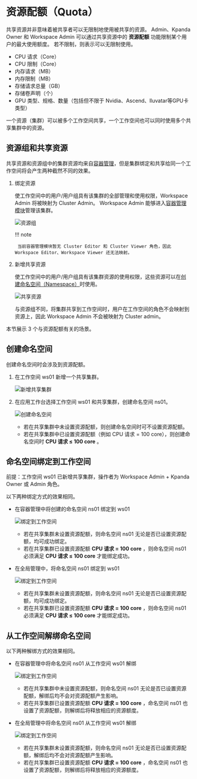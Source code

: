 # 资源配额（Quota）

共享资源并非意味着被共享者可以无限制地使用被共享的资源。
Admin、Kpanda Owner 和 Workspace Admin 可以通过共享资源中的 __资源配额__ 功能限制某个用户的最大使用额度。
若不限制，则表示可以无限制使用。

- CPU 请求（Core）
- CPU 限制（Core）
- 内存请求（MB）
- 内存限制（MB）
- 存储请求总量（GB）
- 存储卷声明（个）
- GPU 类型、规格、数量（包括但不限于 Nvidia、Ascend、lluvatar等GPU卡类型）

一个资源（集群）可以被多个工作空间共享，一个工作空间也可以同时使用多个共享集群中的资源。

## 资源组和共享资源

共享资源和资源组中的集群资源均来自[容器管理](../../../kpanda/intro/index.md)，但是集群绑定和共享给同一个工作空间将会产生两种截然不同的效果。

1. 绑定资源

    使工作空间中的用户/用户组具有该集群的全部管理和使用权限，Workspace Admin 将被映射为 Cluster Admin。
    Workspace Admin 能够进入[容器管理模块](../../../kpanda/user-guide/permissions/permission-brief.md)管理该集群。

    ![资源组](https://docs.daocloud.io/daocloud-docs-images/docs/ghippo/images/quota01.png)

    !!! note

        当前容器管理模块暂无 Cluster Editor 和 Cluster Viewer 角色，因此 Workspace Editor、Workspace Viewer 还无法映射。

2. 新增共享资源

    使工作空间中的用户/用户组具有该集群资源的使用权限，这些资源可以在[创建命名空间（Namespace）](../../../amamba/user-guide/namespace/namespace.md#_3)时使用。

    ![共享资源](https://docs.daocloud.io/daocloud-docs-images/docs/ghippo/images/quota02.png)

    与资源组不同，将集群共享到工作空间时，用户在工作空间的角色不会映射到资源上，因此 Workspace Admin 不会被映射为 Cluster admin。

本节展示 3 个与资源配额有关的场景。

## 创建命名空间

创建命名空间时会涉及到资源配额。

1. 在工作空间 ws01 新增一个共享集群。

    ![新增共享集群](https://docs.daocloud.io/daocloud-docs-images/docs/ghippo/images/quota03.png)

1. 在应用工作台选择工作空间 ws01 和共享集群，创建命名空间 ns01。

    ![创建命名空间](https://docs.daocloud.io/daocloud-docs-images/docs/ghippo/images/quota04.png)

    - 若在共享集群中未设置资源配额，则创建命名空间时可不设置资源配额。
    - 若在共享集群中已设置资源配额（例如 CPU 请求 = 100 core），则创建命名空间时 __CPU 请求 ≤ 100 core__ 。

## 命名空间绑定到工作空间

前提：工作空间 ws01 已新增共享集群，操作者为 Workspace Admin + Kpanda Owner 或 Admin 角色。

以下两种绑定方式的效果相同。

- 在容器管理中将创建的命名空间 ns01 绑定到 ws01

    ![绑定到工作空间](https://docs.daocloud.io/daocloud-docs-images/docs/ghippo/images/quota05.png)

    - 若在共享集群未设置资源配额，则命名空间 ns01 无论是否已设置资源配额，均可成功绑定。
    - 若在共享集群已设置资源配额 __CPU 请求 = 100 core__ ，则命名空间 ns01 必须满足 __CPU 请求 ≤ 100 core__ 才能绑定成功。

- 在全局管理中，将命名空间 ns01 绑定到 ws01

    ![绑定到工作空间](https://docs.daocloud.io/daocloud-docs-images/docs/ghippo/images/quota06.png)

    - 若在共享集群未设置资源配额，则命名空间 ns01 无论是否已设置资源配额，均可成功绑定。
    - 若在共享集群已设置资源配额 __CPU 请求 = 100 core__ ，则命名空间 ns01 必须满足 __CPU 请求 ≤ 100 core__ 才能绑定成功。

## 从工作空间解绑命名空间

以下两种解绑方式的效果相同。

- 在容器管理中将命名空间 ns01 从工作空间 ws01 解绑

    ![绑定到工作空间](https://docs.daocloud.io/daocloud-docs-images/docs/ghippo/images/quota07.png)

    - 若在共享集群中未设置资源配额，则命名空间 ns01 无论是否已设置资源配额，解绑后均不会对资源配额产生影响。
    - 若在共享集群已设置资源配额 __CPU 请求 = 100 core__ ，命名空间 ns01 也设置了资源配额，则解绑后将释放相应的资源额度。

- 在全局管理中将命名空间 ns01 从工作空间 ws01 解绑

    ![绑定到工作空间](https://docs.daocloud.io/daocloud-docs-images/docs/ghippo/images/quota08.png)

    - 若在共享集群未设置资源配额，则命名空间 ns01 无论是否已设置资源配额，解绑后均不会对资源配额产生影响。
    - 若在共享集群已设置资源配额 __CPU 请求 = 100 core__ ，命名空间 ns01 也设置了资源配额，则解绑后将释放相应的资源额度。
